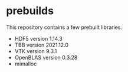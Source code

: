 # prebuilds

This repository contains a few prebuilt libraries.

- HDF5 version 1.14.3
- TBB version 2021.12.0
- VTK version 9.3.1
- OpenBLAS version 0.3.28
- mimalloc
